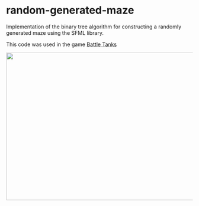 # random-generated-maze

Implementation of the binary tree algorithm for constructing a randomly generated maze using the SFML library.

This code was used in the game <a href="https://github.com/EK14/Battle-Tanks">Battle Tanks</a>

<img src="https://user-images.githubusercontent.com/75206974/177643806-b892c1b5-2158-4e80-ae76-8cf9049b38a7.gif" width="600" height="400"/>
